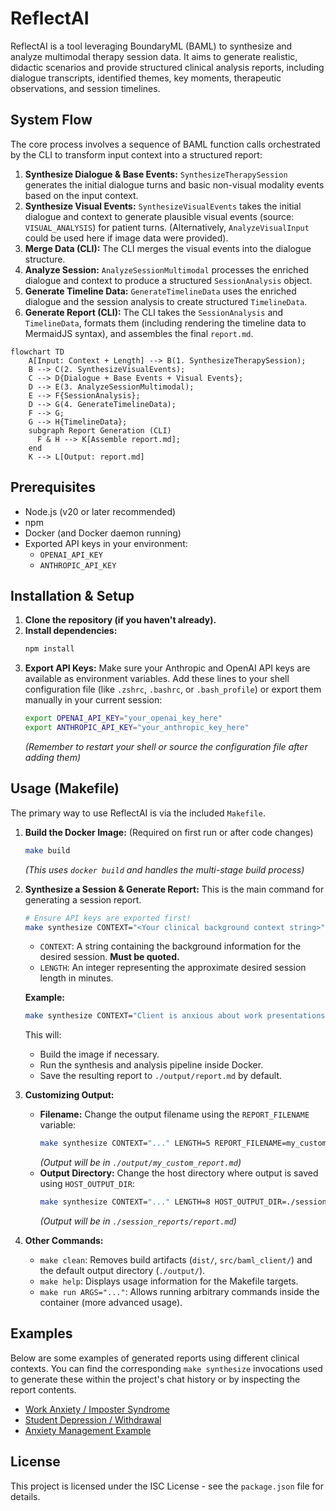 # ReflectAI

ReflectAI is a tool leveraging BoundaryML (BAML) to synthesize and analyze multimodal therapy session data. It aims to generate realistic, didactic scenarios and provide structured clinical analysis reports, including dialogue transcripts, identified themes, key moments, therapeutic observations, and session timelines.

## System Flow

The core process involves a sequence of BAML function calls orchestrated by the CLI to transform input context into a structured report:

1.  **Synthesize Dialogue & Base Events:** `SynthesizeTherapySession` generates the initial dialogue turns and basic non-visual modality events based on the input context.
2.  **Synthesize Visual Events:** `SynthesizeVisualEvents` takes the initial dialogue and context to generate plausible visual events (source: `VISUAL_ANALYSIS`) for patient turns. (Alternatively, `AnalyzeVisualInput` could be used here if image data were provided).
3.  **Merge Data (CLI):** The CLI merges the visual events into the dialogue structure.
4.  **Analyze Session:** `AnalyzeSessionMultimodal` processes the enriched dialogue and context to produce a structured `SessionAnalysis` object.
5.  **Generate Timeline Data:** `GenerateTimelineData` uses the enriched dialogue and the session analysis to create structured `TimelineData`.
6.  **Generate Report (CLI):** The CLI takes the `SessionAnalysis` and `TimelineData`, formats them (including rendering the timeline data to MermaidJS syntax), and assembles the final `report.md`.

```mermaid
flowchart TD
    A[Input: Context + Length] --> B(1. SynthesizeTherapySession);
    B --> C(2. SynthesizeVisualEvents);
    C --> D{Dialogue + Base Events + Visual Events};
    D --> E(3. AnalyzeSessionMultimodal);
    E --> F{SessionAnalysis};
    D --> G(4. GenerateTimelineData);
    F --> G;
    G --> H{TimelineData};
    subgraph Report Generation (CLI)
      F & H --> K[Assemble report.md];
    end
    K --> L[Output: report.md]
```

## Prerequisites

*   Node.js (v20 or later recommended)
*   npm
*   Docker (and Docker daemon running)
*   Exported API keys in your environment:
    *   `OPENAI_API_KEY`
    *   `ANTHROPIC_API_KEY`

## Installation & Setup

1.  **Clone the repository (if you haven't already).**
2.  **Install dependencies:**
    ```bash
    npm install
    ```
3.  **Export API Keys:** Make sure your Anthropic and OpenAI API keys are available as environment variables. Add these lines to your shell configuration file (like `.zshrc`, `.bashrc`, or `.bash_profile`) or export them manually in your current session:
    ```bash
    export OPENAI_API_KEY="your_openai_key_here"
    export ANTHROPIC_API_KEY="your_anthropic_key_here"
    ```
    *(Remember to restart your shell or source the configuration file after adding them)*

## Usage (Makefile)

The primary way to use ReflectAI is via the included `Makefile`.

1.  **Build the Docker Image:** (Required on first run or after code changes)
    ```bash
    make build
    ```
    *(This uses `docker build` and handles the multi-stage build process)*

2.  **Synthesize a Session & Generate Report:**
    This is the main command for generating a session report.
    ```bash
    # Ensure API keys are exported first!
    make synthesize CONTEXT="<Your clinical background context string>" LENGTH=<Approximate session length in minutes>
    ```
    *   `CONTEXT`: A string containing the background information for the desired session. **Must be quoted.**
    *   `LENGTH`: An integer representing the approximate desired session length in minutes.

    **Example:**
    ```bash
    make synthesize CONTEXT="Client is anxious about work presentations..." LENGTH=10
    ```
    This will:
    *   Build the image if necessary.
    *   Run the synthesis and analysis pipeline inside Docker.
    *   Save the resulting report to `./output/report.md` by default.

3.  **Customizing Output:**
    *   **Filename:** Change the output filename using the `REPORT_FILENAME` variable:
        ```bash
        make synthesize CONTEXT="..." LENGTH=5 REPORT_FILENAME=my_custom_report.md
        ```
        *(Output will be in `./output/my_custom_report.md`)*
    *   **Output Directory:** Change the host directory where output is saved using `HOST_OUTPUT_DIR`:
        ```bash
        make synthesize CONTEXT="..." LENGTH=8 HOST_OUTPUT_DIR=./session_reports
        ```
        *(Output will be in `./session_reports/report.md`)*

4.  **Other Commands:**
    *   `make clean`: Removes build artifacts (`dist/`, `src/baml_client/`) and the default output directory (`./output/`).
    *   `make help`: Displays usage information for the Makefile targets.
    *   `make run ARGS="..."`: Allows running arbitrary commands inside the container (more advanced usage).

## Examples

Below are some examples of generated reports using different clinical contexts. You can find the corresponding `make synthesize` invocations used to generate these within the project's chat history or by inspecting the report contents.

*   [Work Anxiety / Imposter Syndrome](./examples/work_anxiety_impostor.md)
*   [Student Depression / Withdrawal](./examples/student_depression_report.md)
*   [Anxiety Management Example](./examples/anxiety_management.md)

## License

This project is licensed under the ISC License - see the `package.json` file for details.
